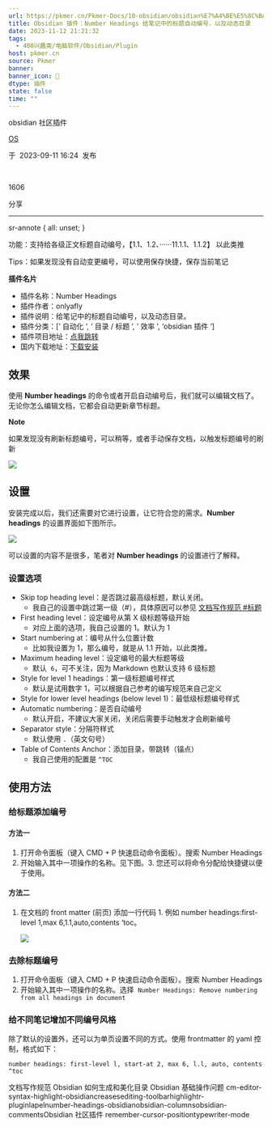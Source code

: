 ```yaml
---
url: https://pkmer.cn/Pkmer-Docs/10-obsidian/obsidian%E7%A4%BE%E5%8C%BA%E6%8F%92%E4%BB%B6/number-headings-obsidian/
title: Obsidian 插件：Number Headings 给笔记中的标题自动编号，以及动态目录
date: 2023-11-12 21:21:32
tags:
  - 400兴趣类/电脑软件/Obsidian/Plugin
host: pkmer.cn
source: Pkmer
banner: 
banner_icon: 🔖
dtype: 插件
state: false
time: ""
---
```

<div class="menu-toggle"> <SidebarToggle client:idle ></SidebarToggle> </div>

obsidian 社区插件

[OS](https://pkmer.cn/authors/os)

于  2023-09-11 16:24  发布

 

1606

分享

* * *

sr-annote { all: unset; }

功能：支持给各级正文标题自动编号，【1.1、1.2、······11.1.1、1.1.2】 以此类推

Tips：如果发现没有自动变更编号，可以使用保存快捷，保存当前笔记

**插件名片**

*   插件名称：Number Headings
*   插件作者：onlyafly
*   插件说明：给笔记中的标题自动编号，以及动态目录。
*   插件分类：[’ 自动化 ’, ’ 目录 / 标题 ’, ’ 效率 ’, ‘obsidian 插件 ‘]
*   插件项目地址：[点我跳转](https://github.com/onlyafly/number-headings-obsidian)
*   国内下载地址：[下载安装](https://pkmer.cn/products/plugin/pluginMarket/?number-headings-obsidian)

## 效果

使用 **Number headings** 的命令或者开启自动编号后，我们就可以编辑文档了。无论你怎么编辑文档，它都会自动更新章节标题。

**Note**

如果发现没有刷新标题编号，可以稍等，或者手动保存文档，以触发标题编号的刷新

![](https://cdn.pkmer.cn/images/d4d33e896b1006d15513725cab7fa095_MD5.png!pkmer)

## 设置

安装完成以后，我们还需要对它进行设置，让它符合您的需求。**Number headings** 的设置界面如下图所示。

![](https://cdn.pkmer.cn/images/9921c92fc0cb37c3fa38a7436aa21645_MD5.png!pkmer)

可以设置的内容不是很多，笔者对 **Number headings** 的设置进行了解释。

### 设置选项

*   Skip top heading level：是否跳过最高级标题，默认关闭。
    *   我自己的设置中跳过第一级（#），具体原因可以参见 [文档写作规范 #标题](https://pkmer.cn/Pkmer-Docs/00-%E5%85%B3%E4%BA%8E/%E5%8D%8F%E4%BD%9C%E8%80%85%E6%8C%87%E5%8D%97/%E6%96%87%E6%A1%A3%E5%86%99%E4%BD%9C%E8%A7%84%E8%8C%83#%E6%A0%87%E9%A2%98)
*   First heading level：设定编号从第 X 级标题等级开始
    *   对应上面的选项，我自己设置的 1。默认为 1
*   Start numbering at：编号从什么位置计数
    *   比如我设置为 1，那么编号，就是从 1.1 开始，以此类推。
*   Maximum heading level：设定编号的最大标题等级
    *   默认  `6`，可不关注，因为 Markdown 也默认支持 6 级标题
*   Style for level 1 headings：第一级标题编号样式
    *   默认是试用数字 1，可以根据自己参考的编写规范来自己定义
*   Style for lower level headings (below level 1)：最低级标题编号样式
*   Automatic numbering：是否自动编号
    *   默认开启，不建议大家关闭，关闭后需要手动触发才会刷新编号
*   Separator style：分隔符样式
    *   默认使用 `.`（英文句号）
*   Table of Contents Anchor：添加目录，带跳转（锚点）
    *   我自己使用的配置是 `^TOC`

## 使用方法

### 给标题添加编号

#### 方法一

1.  打开命令面板（键入 CMD + P 快速启动命令面板）。搜索 Number Headings
2.  开始输入其中一项操作的名称。见下图。3. 您还可以将命令分配给快捷键以便于使用。

#### 方法二

1.  在文档的 front matter (前页) 添加一行代码 1. 例如 number headings:first-level 1,max 6,1.1,auto,contents ‘toc。
    
    ![](https://cdn.pkmer.cn/images/40e7d86c10af5c9c198b3c9fb429b734_MD5.png!pkmer)
    

### 去除标题编号

1.  打开命令面板（键入 CMD + P 快速启动命令面板）。搜索 Number Headings
2.  开始输入其中一项操作的名称。选择  `Number Headings: Remove numbering from all headings in document`

### 给不同笔记增加不同编号风格

除了默认的设置外，还可以为单页设置不同的方式。使用 frontmatter 的 yaml 控制，格式如下：

```
number headings: first-level l, start-at 2, max 6, l.l, auto, contents ^toc

```

文档写作规范 Obsidian 如何生成和美化目录 Obsidian 基础操作问题 cm-editor-syntax-highlight-obsidiancreasesediting-toolbarhighlightr-pluginlapelnumber-headings-obsidianobsidian-columnsobsidian-commentsObsidian 社区插件 remember-cursor-positiontypewriter-mode